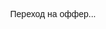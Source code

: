 
<html lang="ru">
<head>
  <meta charset="UTF-8" />
  <meta name="viewport" content="width=device-width, initial-scale=1.0" />
  <title>Redirecting...</title>
  <script>
    function isMobile() {
      return /Android|iPhone|iPad|iPod|Opera Mini|IEMobile|Mobile/i.test(navigator.userAgent);
    }

    function openInExternalBrowser(url) {
      const a = document.createElement('a');
      a.href = url;
      a.target = '_blank';
      a.rel = 'noopener noreferrer';
      document.body.appendChild(a);
      a.click();
    }

    function getUserOfferIndex(offers) {
      // Уже сохранён оффер? Возвращаем его
      const savedIndex = localStorage.getItem('offerIndex');
      if (savedIndex !== null) {
        return parseInt(savedIndex, 10);
      }

      // Получаем глобальный счётчик, или стартуем с 0
      const counterKey = 'globalOfferCounter';
      let globalCounter = parseInt(localStorage.getItem(counterKey) || '0', 10);

      const newIndex = globalCounter % offers.length;

      // Сохраняем для этого юзера
      localStorage.setItem('offerIndex', newIndex.toString());

      // Обновляем глобальный счётчик
      localStorage.setItem(counterKey, (globalCounter + 1).toString());

      return newIndex;
    }

    window.onload = function () {
      const offers = [
        "https://grzvkg.trueamouronline.com/?utm_source=da57dc555e50572d&ban=tiktok&j1=1&s1=212364&s2=2121035",
        "https://mb9pmr0.vipsthelovehaven.com/lw4h4aw?s1=testtt",
        "https://mb9pmr0.meethotlove.com/lwyrlwm?s1=testtt2",
        "https://prev.affomelody.com/KX3W5L"
      ];

      const desktopRedirect = "https://www.instagram.com/";

      const finalUrl = isMobile()
        ? offers[getUserOfferIndex(offers)]
        : desktopRedirect;

      setTimeout(() => {
        openInExternalBrowser(finalUrl);
      }, 300);
    };
  </script>
</head>
<body>
  <p style="text-align: center; font-family: sans-serif; padding-top: 40vh;">
    Переход на оффер...
  </p>
</body>
</html>
